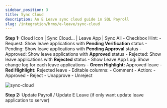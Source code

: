 ```yaml
---
sidebar_position: 3
title: Sync Cloud
description: An E Leave sync cloud guide in SQL Payroll
slug: /integration/hrms/e-leave/sync-cloud
---
```


**Step 1:** Cloud Icon | Sync Cloud… | Leave App | Sync All
    - Checkbox Hint:
        - Request:  Show leave applications with **Pending Verification** status
        - Pending: Show leave applications with **Pending Approval** status
        - Approved: Show leave applications with **Approved** status
        - Rejected: Show leave applications with **Rejected** status
        - Show Leave App Log: Show change log for each leave applications
    - **Green Highlight:** Approved leave
    - **Red Highlight:** Rejected leave
    - Editable columns:
        - Comment
        - Action:
            - Approved
            - Reject
            - Unapprove
            - Unreject

![sync-cloud](../../../../static/img/integration/hrms/e-leave/sync-cloud.png)

**Step 2:** Update Payroll / Update E Leave (if only want update leave application to server)